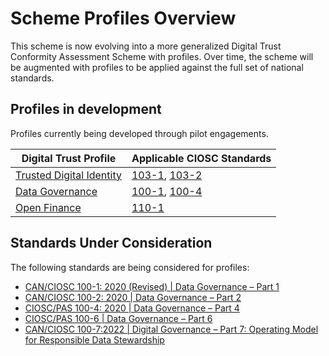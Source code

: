 # Scheme Profiles Overview

This scheme is now evolving into a more generalized Digital Trust Conformity Assessment Scheme with profiles. Over time, the scheme will be augmented with profiles to be applied against the full set of national standards.

## Profiles in development

Profiles currently being developed through pilot engagements.

|Digital Trust Profile|Applicable CIOSC Standards|
|---|---|
|[Trusted Digital Identity](./digital-identity-profile.md)|[103-1](https://ciostrategycouncil.com/standards/find-a-standard/standards-in-digital-trust/digital-trust-fundamentals/), [103-2](https://ciostrategycouncil.com/standards/find-a-standard/standards-in-digital-trust/digital-trust/)|
|[Data Governance](data-governance-profile.md)|[100-1](https://ciostrategycouncil.com/standards/find-a-standard/standards-in-data-governance/data-centric-security/), [100-4](https://ciostrategycouncil.com/standards/find-a-standard/standards-in-data-governance/remote-access-infrastructure/)|
|[Open Finance](./open-finance.md)|[110-1](https://ciostrategycouncil.com/standards/find-a-standard/standards-in-open-finance/can-ciosc-110-1-open-finance-part-1-customer-experience/)|

## Standards Under Consideration

The following standards are being considered for profiles:

* [CAN/CIOSC 100-1: 2020 (Revised)  |  Data Governance – Part 1](https://ciostrategycouncil.com/standards/find-a-standard/standards-in-data-governance/data-centric-security/)
* [CAN/CIOSC 100-2: 2020  |  Data Governance – Part 2](https://ciostrategycouncil.com/standards/find-a-standard/standards-in-data-governance/third-party-access-to-data/)
* [CIOSC/PAS 100-4: 2020  |  Data Governance – Part 4](https://ciostrategycouncil.com/standards/find-a-standard/standards-in-data-governance/remote-access-infrastructure/)
* [CIOSC/PAS 100-6  |  Data Governance – Part 6](https://ciostrategycouncil.com/standards/find-a-standard/standards-in-data-governance/responsible-use-of-digital-contact-tracing/)
* [CAN/CIOSC 100-7:2022   |   Digital Governance – Part 7: Operating Model for Responsible Data Stewardship](https://ciostrategycouncil.com/standards/find-a-standard/standards-in-data-governance/responsible-data-stewardship/)

